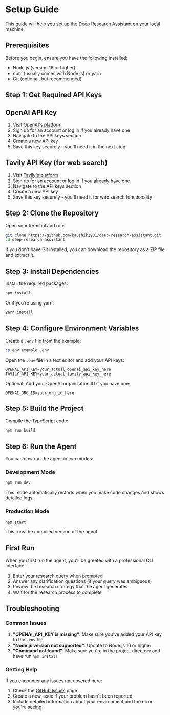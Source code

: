 # Setup Guide

This guide will help you set up the Deep Research Assistant on your local machine.

## Prerequisites

Before you begin, ensure you have the following installed:
- Node.js (version 16 or higher)
- npm (usually comes with Node.js) or yarn
- Git (optional, but recommended)

## Step 1: Get Required API Keys

## OpenAI API Key
1. Visit [OpenAI's platform](https://platform.openai.com/)
2. Sign up for an account or log in if you already have one
3. Navigate to the API keys section
4. Create a new API key
5. Save this key securely - you'll need it in the next step

## Tavily API Key (for web search)
1. Visit [Tavily's platform](https://tavily.com/)
2. Sign up for an account or log in if you already have one
3. Navigate to the API keys section
4. Create a new API key
5. Save this key securely - you'll need it for web search functionality

## Step 2: Clone the Repository

Open your terminal and run:

```bash
git clone https://github.com/kaushik2901/deep-research-assistant.git
cd deep-research-assistant
```

If you don't have Git installed, you can download the repository as a ZIP file and extract it.

## Step 3: Install Dependencies

Install the required packages:

```bash
npm install
```

Or if you're using yarn:

```bash
yarn install
```

## Step 4: Configure Environment Variables

Create a `.env` file from the example:

```bash
cp env.example .env
```

Open the `.env` file in a text editor and add your API keys:

```
OPENAI_API_KEY=your_actual_openai_api_key_here
TAVILY_API_KEY=your_actual_tavily_api_key_here
```

Optional: Add your OpenAI organization ID if you have one:

```
OPENAI_ORG_ID=your_org_id_here
```

## Step 5: Build the Project

Compile the TypeScript code:

```bash
npm run build
```

## Step 6: Run the Agent

You can now run the agent in two modes:

### Development Mode
```bash
npm run dev
```

This mode automatically restarts when you make code changes and shows detailed logs.

### Production Mode
```bash
npm start
```

This runs the compiled version of the agent.

## First Run

When you first run the agent, you'll be greeted with a professional CLI interface:

1. Enter your research query when prompted
2. Answer any clarification questions (if your query was ambiguous)
3. Review the research strategy that the agent generates
4. Wait for the research process to complete

## Troubleshooting

### Common Issues

1. **"OPENAI_API_KEY is missing"**: Make sure you've added your API key to the `.env` file
2. **"Node.js version not supported"**: Update to Node.js 16 or higher
3. **"Command not found"**: Make sure you're in the project directory and have run `npm install`

### Getting Help

If you encounter any issues not covered here:
1. Check the [GitHub Issues](https://github.com/kaushik2901/deep-research-assistant/issues) page
2. Create a new issue if your problem hasn't been reported
3. Include detailed information about your environment and the error you're seeing